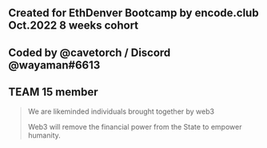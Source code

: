  ## Created for EthDenver Bootcamp by encode.club Oct.2022  8 weeks cohort
 ## Coded by @cavetorch / Discord @wayaman#6613



## TEAM 15 member 

> We are likeminded individuals brought together by web3 
>
> Web3 will remove the financial power from the State to empower humanity.
>

  


